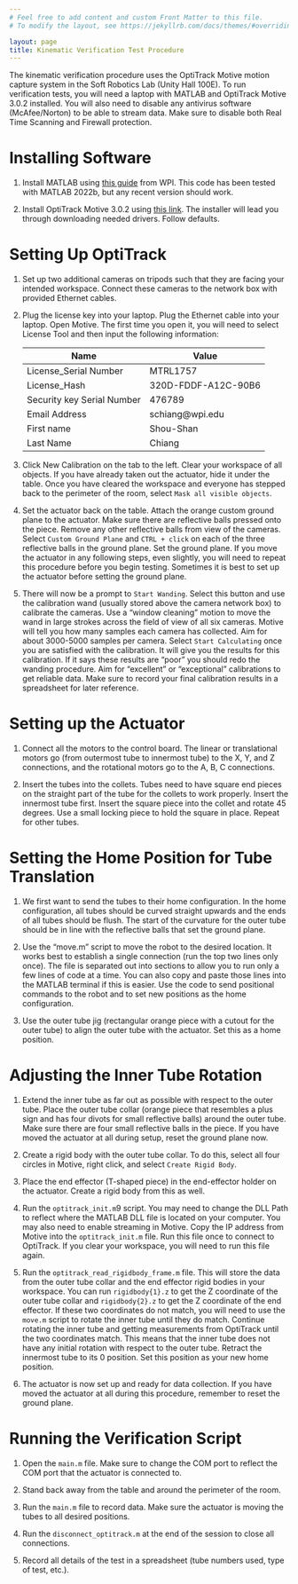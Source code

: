 ```yaml
---
# Feel free to add content and custom Front Matter to this file.
# To modify the layout, see https://jekyllrb.com/docs/themes/#overriding-theme-defaults

layout: page
title: Kinematic Verification Test Procedure
---
```



The kinematic verification procedure uses the OptiTrack Motive motion capture system in the Soft Robotics Lab (Unity Hall 100E). To run verification tests, you will need a laptop with MATLAB and OptiTrack Motive 3.0.2 installed. You will also need to disable any antivirus software (McAfee/Norton) to be able to stream data. Make sure to disable both Real Time Scanning and Firewall protection. 


# Installing Software

1. Install MATLAB using [this guide](https://hub.wpi.edu/article/805/matlab-install-guide) from WPI. This code has been tested with MATLAB 2022b, but any recent version should work.

2. Install OptiTrack Motive 3.0.2 using [this link](https://optitrack.com/support/downloads/motive.html). The installer will lead you through downloading needed drivers. Follow defaults.

# Setting Up OptiTrack

<ol>
  <li>
    <p>Set up two additional cameras on tripods such that they are facing your intended workspace. Connect these cameras to the network box with provided Ethernet cables.</p>
  </li>
  <li>
    <p>Plug the license key into your laptop. Plug the Ethernet cable into your laptop. Open Motive.
The first time you open it, you will need to select License Tool and then input the following information:</p>
    <table>
    <thead>
    <tr>
        <th>Name</th>
        <th>Value</th>
    </tr>
    </thead>
    <tbody>
    <tr>
        <td>License_Serial Number</td>
        <td>MTRL1757</td>
    </tr>
    <tr>
        <td>License_Hash</td>
        <td>320D-FDDF-A12C-90B6</td>
    </tr>
    <tr>
        <td>Security key Serial Number</td>
        <td>476789</td>
    </tr>
    <tr>
        <td>Email Address</td>
        <td>schiang@wpi.edu</td>
    </tr>
    <tr>
        <td>First name</td>
        <td>Shou-Shan</td>
    </tr>
    <tr>
        <td>Last Name</td>
        <td>Chiang</td>
    </tr>
    </tbody>
    </table>
  </li>
  <li>
    <p>Click New Calibration on the tab to the left. Clear your workspace of all objects. If you have already taken out the actuator, hide it under the table. Once you have cleared the workspace and everyone has stepped back to the perimeter of the room, select <code class="language-plaintext highlighter-rouge">Mask all visible objects</code>.</p>
  </li>
  <li>
    <p>Set the actuator back on the table. Attach the orange custom ground plane to the actuator. Make sure there are reflective balls pressed onto the piece. Remove any other reflective balls from view of the cameras. Select <code class="language-plaintext highlighter-rouge">Custom Ground Plane</code> and <code class="language-plaintext highlighter-rouge">CTRL + click</code> on each of the three reflective balls in the ground plane. Set the ground plane. If you move the actuator in any following steps, even slightly, you will need to repeat this procedure before you begin testing. Sometimes it is best to set up the actuator before setting the ground plane.</p>
  </li>
  <li>
    <p>There will now be a prompt to <code class="language-plaintext highlighter-rouge">Start Wanding</code>. Select this button and use the calibration wand (usually stored above the camera network box) to calibrate the cameras. Use a “window cleaning” motion to move the wand in large strokes across the field of view of all six cameras. Motive will tell you how many samples each camera has collected. Aim for about 3000-5000 samples per camera. Select <code class="language-plaintext highlighter-rouge">Start Calculating</code> once you are satisfied with the calibration. It will give you the results for this calibration. If it says these results are “poor” you should redo the wanding procedure. Aim for “excellent” or “exceptional” calibrations to get reliable data. Make sure to record your final calibration results in a spreadsheet for later reference.</p>
  </li>
</ol>

# Setting up the Actuator

1. Connect all the motors to the control board. The linear or translational motors go (from outermost tube to innermost tube) to the X, Y, and Z connections, and the rotational motors go to the A, B, C connections. 

2. Insert the tubes into the collets. Tubes need to have square end pieces on the straight part of the tube for the collets to work properly. Insert the innermost tube first. Insert the square piece into the collet and rotate 45 degrees. Use a small locking piece to hold the square in place. Repeat for other tubes. 

# Setting the Home Position for Tube Translation

1. We first want to send the tubes to their home configuration. In the home configuration, all tubes should be curved straight upwards and the ends of all tubes should be flush. The start of the curvature for the outer tube should be in line with the reflective balls that set the ground plane. 

2. Use the “move.m” script to move the robot to the desired location. It works best to establish a single connection (run the top two lines only once). The file is separated out into sections to allow you to run only a few lines of code at a time. You can also copy and paste those lines into the MATLAB terminal if this is easier. Use the code to send positional commands to the robot and to set new positions as the home configuration. 

3. Use the outer tube jig (rectangular orange piece with a cutout for the outer tube) to align the outer tube with the actuator. Set this as a home position. 

# Adjusting the Inner Tube Rotation

1. Extend the inner tube as far out as possible with respect to the outer tube. Place the outer tube collar (orange piece that resembles a plus sign and has four divots for small reflective balls) around the outer tube. Make sure there are four small reflective balls in the piece. If you have moved the actuator at all during setup, reset the ground plane now. 

2. Create a rigid body with the outer tube collar. To do this, select all four circles in Motive, right click, and select `Create Rigid Body`. 

3. Place the end effector (T-shaped piece) in the end-effector holder on the actuator.  Create a rigid body from this as well.  

4. Run the `optitrack_init.m`9 script. You may need to change the DLL Path to reflect where the MATLAB DLL file is located on your computer. You may also need to enable streaming in Motive. Copy the IP address from Motive into the `optitrack_init.m` file. Run this file once to connect to OptiTrack. If you clear your workspace, you will need to run this file again. 

5. Run the `optitrack_read_rigidbody_frame.m` file. This will store the data from the outer tube collar and the end effector rigid bodies in your workspace. You can run `rigidbody{1}.z` to get the Z coordinate of the outer tube collar and `rigidbody{2}.z` to get the Z coordinate of the end effector. If these two coordinates do not match, you will need to use the `move.m` script to rotate the inner tube until they do match. Continue rotating the inner tube and getting measurements from OptiTrack until the two coordinates match. This means that the inner tube does not have any initial rotation with respect to the outer tube. Retract the innermost tube to its 0 position. Set this position as your new home position. 

6. The actuator is now set up and ready for data collection. If you have moved the actuator at all during this procedure, remember to reset the ground plane.

# Running the Verification Script

1. Open the `main.m` file. Make sure to change the COM port to reflect the COM port that the actuator is connected to. 

2. Stand back away from the table and around the perimeter of the room. 

3. Run the `main.m` file to record data. Make sure the actuator is moving the tubes to all desired positions. 

4. Run the `disconnect_optitrack.m` at the end of the session to close all connections.

5. Record all details of the test in a spreadsheet (tube numbers used, type of test, etc.).
